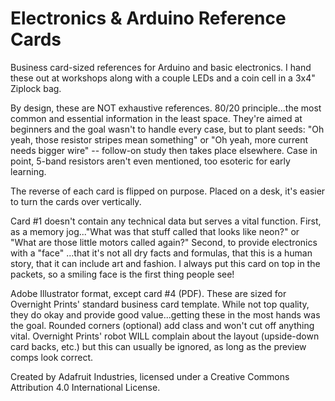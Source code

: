 # Electronics & Arduino Reference Cards

Business card-sized references for Arduino and basic electronics. I hand these out at workshops along with a couple LEDs and a coin cell in a 3x4" Ziplock bag.

By design, these are NOT exhaustive references. 80/20 principle...the most common and essential information in the least space. They're aimed at beginners and the goal wasn't to handle every case, but to plant seeds: "Oh yeah, those resistor stripes mean something" or "Oh yeah, more current needs bigger wire" -- follow-on study then takes place elsewhere. Case in point, 5-band resistors aren't even mentioned, too esoteric for early learning.

The reverse of each card is flipped on purpose. Placed on a desk, it's easier to turn the cards over vertically.

Card #1 doesn't contain any technical data but serves a vital function. First, as a memory jog..."What was that stuff called that looks like neon?" or "What are those little motors called again?" Second, to provide electronics with a "face" ...that it's not all dry facts and formulas, that this is a human story, that it can include art and fashion. I always put this card on top in the packets, so a smiling face is the first thing people see!

Adobe Illustrator format, except card #4 (PDF). These are sized for Overnight Prints' standard business card template. While not top quality, they do okay and provide good value...getting these in the most hands was the goal. Rounded corners (optional) add class and won't cut off anything vital. Overnight Prints' robot WILL complain about the layout (upside-down card backs, etc.) but this can usually be ignored, as long as the preview comps look correct.

Created by Adafruit Industries, licensed under a Creative Commons Attribution 4.0 International License.
